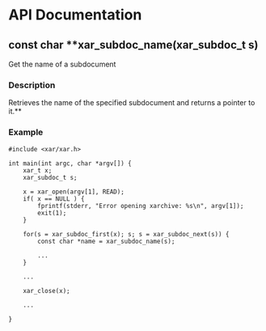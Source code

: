 # API Documentation #
## const char **xar\_subdoc\_name(xar\_subdoc\_t s) ##
Get the name of a subdocument
### Description ###
Retrieves the name of the specified subdocument and returns a pointer to it.**

### Example ###
```
#include <xar/xar.h>

int main(int argc, char *argv[]) {
	xar_t x;
	xar_subdoc_t s;

	x = xar_open(argv[1], READ);
	if( x == NULL ) {
		fprintf(stderr, "Error opening xarchive: %s\n", argv[1]);
		exit(1);
	}

	for(s = xar_subdoc_first(x); s; s = xar_subdoc_next(s)) {
		const char *name = xar_subdoc_name(s);

		...
	}

	...

	xar_close(x);
	
	...

}
```
